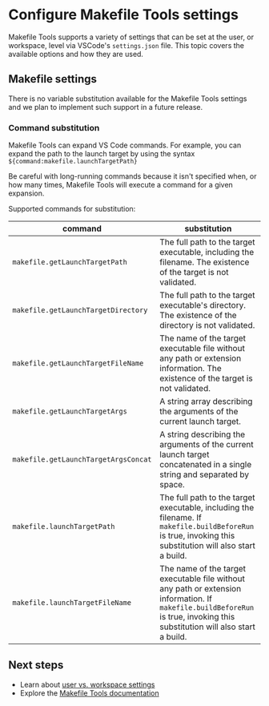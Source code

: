 # Configure Makefile Tools settings

Makefile Tools supports a variety of settings that can be set at the user, or workspace, level via VSCode's `settings.json` file. This topic covers the available options and how they are used.

## Makefile settings

There is no variable substitution available for the Makefile Tools settings and we plan to implement such support in a future release.

### Command substitution

Makefile Tools can expand VS Code commands. For example, you can expand the path to the launch target by using the syntax `${command:makefile.launchTargetPath}`

Be careful with long-running commands because it isn't specified when, or how many times, Makefile Tools will execute a command for a given expansion.

Supported commands for substitution:

|command|substitution|
|-------|------------|
|`makefile.getLaunchTargetPath`|The full path to the target executable, including the filename. The existence of the target is not validated.|
|`makefile.getLaunchTargetDirectory`|The full path to the target executable's directory. The existence of the directory is not validated.|
|`makefile.getLaunchTargetFileName`|The name of the target executable file without any path or extension information. The existence of the target is not validated.|
|`makefile.getLaunchTargetArgs`|A string array describing the arguments of the current launch target.|
|`makefile.getLaunchTargetArgsConcat`|A string describing the arguments of the current launch target concatenated in a single string and separated by space.|
|`makefile.launchTargetPath`|The full path to the target executable, including the filename. If `makefile.buildBeforeRun` is true, invoking this substitution will also start a build.|
|`makefile.launchTargetFileName`|The name of the target executable file without any path or extension information. If `makefile.buildBeforeRun` is true, invoking this substitution will also start a build.|

## Next steps

- Learn about [user vs. workspace settings](https://code.visualstudio.com/docs/getstarted/settings)
- Explore the [Makefile Tools documentation](../README.md)
